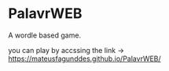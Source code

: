 # PalavrWEB
A wordle based game.


you can play by accssing the link -> https://mateusfagunddes.github.io/PalavrWEB/
